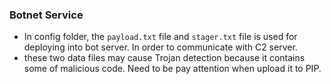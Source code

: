 ### Botnet Service

 - In config folder, the `payload.txt` file and `stager.txt` file is used for deploying into bot server. In order to communicate with C2 server.
 - these two data files may cause Trojan detection because it contains some of malicious code. Need to be pay attention when upload it to PIP.